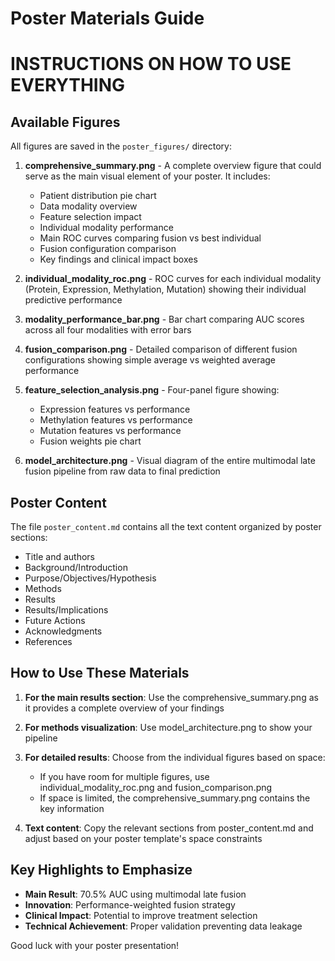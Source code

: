 # Poster Materials Guide
# INSTRUCTIONS ON HOW TO USE EVERYTHING

## Available Figures

All figures are saved in the `poster_figures/` directory:

1. **comprehensive_summary.png** - A complete overview figure that could serve as the main visual element of your poster. It includes:
   - Patient distribution pie chart
   - Data modality overview
   - Feature selection impact
   - Individual modality performance
   - Main ROC curves comparing fusion vs best individual
   - Fusion configuration comparison
   - Key findings and clinical impact boxes

2. **individual_modality_roc.png** - ROC curves for each individual modality (Protein, Expression, Methylation, Mutation) showing their individual predictive performance

3. **modality_performance_bar.png** - Bar chart comparing AUC scores across all four modalities with error bars

4. **fusion_comparison.png** - Detailed comparison of different fusion configurations showing simple average vs weighted average performance

5. **feature_selection_analysis.png** - Four-panel figure showing:
   - Expression features vs performance
   - Methylation features vs performance  
   - Mutation features vs performance
   - Fusion weights pie chart

6. **model_architecture.png** - Visual diagram of the entire multimodal late fusion pipeline from raw data to final prediction

## Poster Content

The file `poster_content.md` contains all the text content organized by poster sections:
- Title and authors
- Background/Introduction
- Purpose/Objectives/Hypothesis
- Methods
- Results
- Results/Implications
- Future Actions
- Acknowledgments
- References

## How to Use These Materials

1. **For the main results section**: Use the comprehensive_summary.png as it provides a complete overview of your findings

2. **For methods visualization**: Use model_architecture.png to show your pipeline

3. **For detailed results**: Choose from the individual figures based on space:
   - If you have room for multiple figures, use individual_modality_roc.png and fusion_comparison.png
   - If space is limited, the comprehensive_summary.png contains the key information

4. **Text content**: Copy the relevant sections from poster_content.md and adjust based on your poster template's space constraints

## Key Highlights to Emphasize

- **Main Result**: 70.5% AUC using multimodal late fusion
- **Innovation**: Performance-weighted fusion strategy
- **Clinical Impact**: Potential to improve treatment selection
- **Technical Achievement**: Proper validation preventing data leakage

Good luck with your poster presentation!